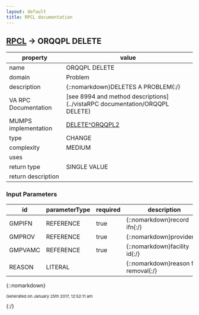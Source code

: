 ```yaml
---
layout: default
title: RPCL documentation
---
```




## [RPCL](TableOfContent.md) &#8594; ORQQPL DELETE 

 property | value 
--- | --- 
 name | ORQQPL DELETE
 domain | Problem
 description | {::nomarkdown}DELETES A PROBLEM{:/}
 VA RPC Documentation | [see 8994 and method descriptions](../vistaRPC documentation/ORQQPL DELETE)
 MUMPS implementation | [DELETE^ORQQPL2](http://code.osehra.org/dox/Routine_ORQQPL2_source.html)
 type | CHANGE
 complexity | MEDIUM
 uses | 
 return type | SINGLE VALUE
 return description | 

### Input Parameters

| id | parameterType | required | description | example | 
| --- | --- | --- | --- | --- | 
| GMPIFN | REFERENCE | true | {::nomarkdown}record ifn{:/} | 1 | 
| GMPROV | REFERENCE | true | {::nomarkdown}provider{:/} | 57 | 
| GMPVAMC | REFERENCE | true | {::nomarkdown}facility id{:/} | 2957 | 
| REASON | LITERAL |  | {::nomarkdown}reason for removal{:/} |  | 

{::nomarkdown} <br/><p style="font-size: 11px">Generated on January 25th 2017, 12:52:11 am</p>{:/}
